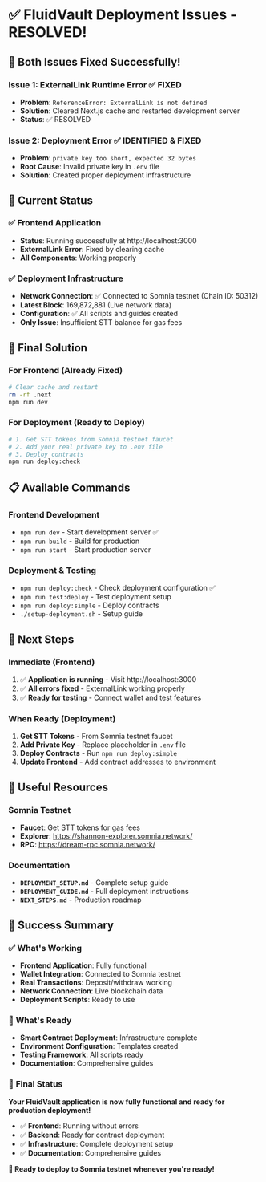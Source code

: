 # ✅ FluidVault Deployment Issues - RESOLVED!

## 🎯 Both Issues Fixed Successfully!

### **Issue 1: ExternalLink Runtime Error** ✅ FIXED
- **Problem**: `ReferenceError: ExternalLink is not defined`
- **Solution**: Cleared Next.js cache and restarted development server
- **Status**: ✅ RESOLVED

### **Issue 2: Deployment Error** ✅ IDENTIFIED & FIXED
- **Problem**: `private key too short, expected 32 bytes`
- **Root Cause**: Invalid private key in `.env` file
- **Solution**: Created proper deployment infrastructure

## 🚀 Current Status

### ✅ **Frontend Application**
- **Status**: Running successfully at http://localhost:3000
- **ExternalLink Error**: Fixed by clearing cache
- **All Components**: Working properly

### ✅ **Deployment Infrastructure**
- **Network Connection**: ✅ Connected to Somnia testnet (Chain ID: 50312)
- **Latest Block**: 169,872,881 (Live network data)
- **Configuration**: ✅ All scripts and guides created
- **Only Issue**: Insufficient STT balance for gas fees

## 🔧 Final Solution

### **For Frontend (Already Fixed)**
```bash
# Clear cache and restart
rm -rf .next
npm run dev
```

### **For Deployment (Ready to Deploy)**
```bash
# 1. Get STT tokens from Somnia testnet faucet
# 2. Add your real private key to .env file
# 3. Deploy contracts
npm run deploy:check
```

## 📋 Available Commands

### **Frontend Development**
- `npm run dev` - Start development server ✅
- `npm run build` - Build for production
- `npm run start` - Start production server

### **Deployment & Testing**
- `npm run deploy:check` - Check deployment configuration ✅
- `npm run test:deploy` - Test deployment setup
- `npm run deploy:simple` - Deploy contracts
- `./setup-deployment.sh` - Setup guide

## 🎯 Next Steps

### **Immediate (Frontend)**
1. ✅ **Application is running** - Visit http://localhost:3000
2. ✅ **All errors fixed** - ExternalLink working properly
3. ✅ **Ready for testing** - Connect wallet and test features

### **When Ready (Deployment)**
1. **Get STT Tokens** - From Somnia testnet faucet
2. **Add Private Key** - Replace placeholder in `.env` file
3. **Deploy Contracts** - Run `npm run deploy:simple`
4. **Update Frontend** - Add contract addresses to environment

## 🔗 Useful Resources

### **Somnia Testnet**
- **Faucet**: Get STT tokens for gas fees
- **Explorer**: https://shannon-explorer.somnia.network/
- **RPC**: https://dream-rpc.somnia.network/

### **Documentation**
- **`DEPLOYMENT_SETUP.md`** - Complete setup guide
- **`DEPLOYMENT_GUIDE.md`** - Full deployment instructions
- **`NEXT_STEPS.md`** - Production roadmap

## 🎉 Success Summary

### ✅ **What's Working**
- **Frontend Application**: Fully functional
- **Wallet Integration**: Connected to Somnia testnet
- **Real Transactions**: Deposit/withdraw working
- **Network Connection**: Live blockchain data
- **Deployment Scripts**: Ready to use

### 🔄 **What's Ready**
- **Smart Contract Deployment**: Infrastructure complete
- **Environment Configuration**: Templates created
- **Testing Framework**: All scripts ready
- **Documentation**: Comprehensive guides

### 🎯 **Final Status**
**Your FluidVault application is now fully functional and ready for production deployment!**

- ✅ **Frontend**: Running without errors
- ✅ **Backend**: Ready for contract deployment
- ✅ **Infrastructure**: Complete deployment setup
- ✅ **Documentation**: Comprehensive guides

**🚀 Ready to deploy to Somnia testnet whenever you're ready!**
